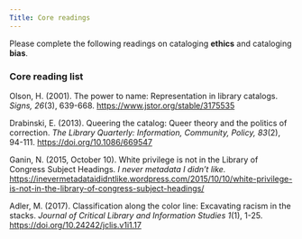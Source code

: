 ```yaml
---
Title: Core readings
---
```

Please complete the following readings on cataloging **ethics** and cataloging **bias**.

### Core reading list

Olson, H. (2001). The power to name: Representation in library catalogs. *Signs, 26*(3), 639-668. <https://www.jstor.org/stable/3175535>

Drabinski, E. (2013). Queering the catalog: Queer theory and the politics of correction. *The Library Quarterly: Information, Community, Policy, 83*(2), 94-111. <https://doi.org/10.1086/669547>

Ganin, N. (2015, October 10). White privilege is not in the Library of Congress Subject Headings. *I never metadata I didn’t like.* <https://inevermetadataididntlike.wordpress.com/2015/10/10/white-privilege-is-not-in-the-library-of-congress-subject-headings/>

Adler, M. (2017). Classification along the color line: Excavating racism in the stacks. *Journal of Critical Library and Information Studies 1*(1), 1-25. <https://doi.org/10.24242/jclis.v1i1.17> 
